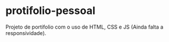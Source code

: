 # protifolio-pessoal
Projeto de portifolio com o uso de HTML, CSS e JS (Ainda falta a responsividade).
